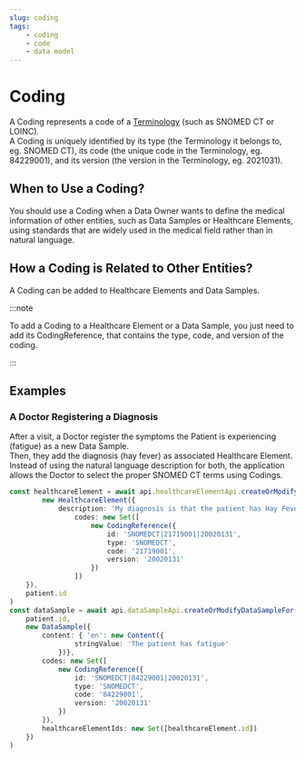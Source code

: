 ```yaml
---
slug: coding
tags:
    - coding
    - code
    - data model
---
```


# Coding

A Coding represents a code of a [Terminology](http://localhost:3000/sdks/glossary#terminologies) (such as SNOMED CT or LOINC).  
A Coding is uniquely identified by its type (the Terminology it belongs to, eg. SNOMED CT), its code (the unique code in the 
Terminology, eg. 84229001), and its version (the version in the Terminology, eg. 2021031).

## When to Use a Coding?

You should use a Coding when a Data Owner wants to define the medical information of other entities, such as Data 
Samples or Healthcare Elements, using standards that are widely used in the medical field rather than in natural language.

## How a Coding is Related to Other Entities?

A Coding can be added to Healthcare Elements and Data Samples.

:::note

To add a Coding to a Healthcare Element or a Data Sample, you just need to add its CodingReference, that contains the 
type, code, and version of the coding.

:::

## Examples

### A Doctor Registering a Diagnosis

After a visit, a Doctor register the symptoms the Patient is experiencing (fatigue) as a new Data Sample.  
Then, they add the diagnosis (hay fever) as associated Healthcare Element.
Instead of using the natural language description for both, the application allows the Doctor to select the proper 
SNOMED CT terms using Codings.

<!-- file://code-samples/explanation/data-sample-w-coding/index.mts snippet:doctor can create DS and HE-->
```typescript
const healthcareElement = await api.healthcareElementApi.createOrModifyHealthcareElement(
		new HealthcareElement({
			description: 'My diagnosis is that the patient has Hay Fever',
				codes: new Set([
					new CodingReference({
						id: 'SNOMEDCT|21719001|20020131',
						type: 'SNOMEDCT',
						code: '21719001',
						version: '20020131'
					})
				])
	}),
	patient.id
)
const dataSample = await api.dataSampleApi.createOrModifyDataSampleFor(
	patient.id,
	new DataSample({
		content: { 'en': new Content({
				stringValue: 'The patient has fatigue'
			})},
		codes: new Set([
			new CodingReference({
				id: 'SNOMEDCT|84229001|20020131',
				type: 'SNOMEDCT',
				code: '84229001',
				version: '20020131'
			})
		]),
		healthcareElementIds: new Set([healthcareElement.id])
	})
)
```








